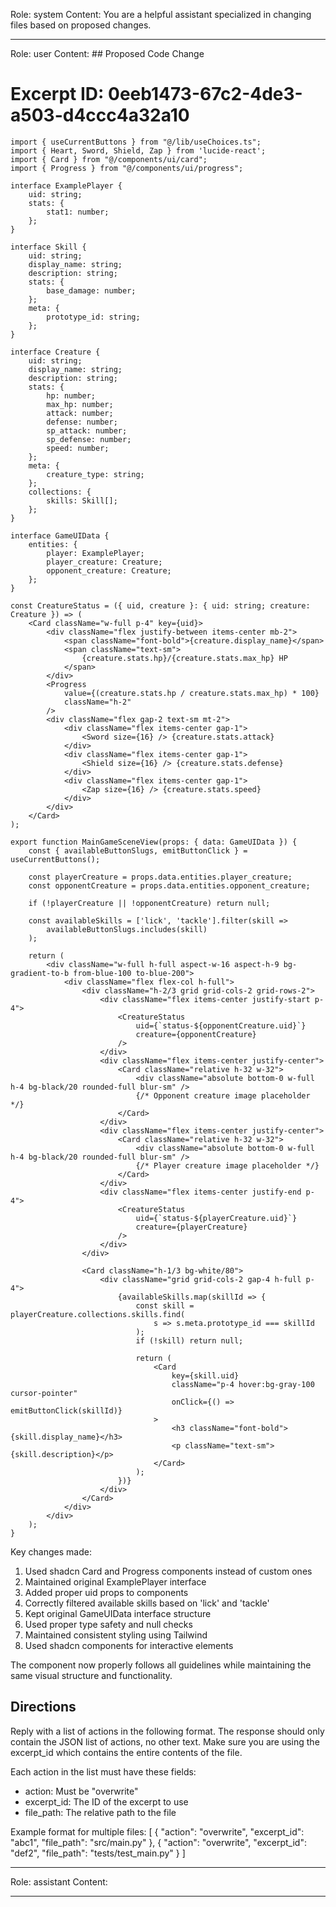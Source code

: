 Role: system
Content: You are a helpful assistant specialized in changing files based on proposed changes.
__________________
Role: user
Content: ## Proposed Code Change
# Excerpt ID: 0eeb1473-67c2-4de3-a503-d4ccc4a32a10
```tsx main_game/templates/MainGameScene.tsx
import { useCurrentButtons } from "@/lib/useChoices.ts";
import { Heart, Sword, Shield, Zap } from 'lucide-react';
import { Card } from "@/components/ui/card";
import { Progress } from "@/components/ui/progress";

interface ExamplePlayer {
    uid: string;
    stats: {
        stat1: number;
    };
}

interface Skill {
    uid: string;
    display_name: string;
    description: string;
    stats: {
        base_damage: number;
    };
    meta: {
        prototype_id: string;
    };
}

interface Creature {
    uid: string;
    display_name: string;
    description: string;
    stats: {
        hp: number;
        max_hp: number;
        attack: number;
        defense: number;
        sp_attack: number;
        sp_defense: number;
        speed: number;
    };
    meta: {
        creature_type: string;
    };
    collections: {
        skills: Skill[];
    };
}

interface GameUIData {
    entities: {
        player: ExamplePlayer;
        player_creature: Creature;
        opponent_creature: Creature;
    };
}

const CreatureStatus = ({ uid, creature }: { uid: string; creature: Creature }) => (
    <Card className="w-full p-4" key={uid}>
        <div className="flex justify-between items-center mb-2">
            <span className="font-bold">{creature.display_name}</span>
            <span className="text-sm">
                {creature.stats.hp}/{creature.stats.max_hp} HP
            </span>
        </div>
        <Progress 
            value={(creature.stats.hp / creature.stats.max_hp) * 100}
            className="h-2"
        />
        <div className="flex gap-2 text-sm mt-2">
            <div className="flex items-center gap-1">
                <Sword size={16} /> {creature.stats.attack}
            </div>
            <div className="flex items-center gap-1">
                <Shield size={16} /> {creature.stats.defense}
            </div>
            <div className="flex items-center gap-1">
                <Zap size={16} /> {creature.stats.speed}
            </div>
        </div>
    </Card>
);

export function MainGameSceneView(props: { data: GameUIData }) {
    const { availableButtonSlugs, emitButtonClick } = useCurrentButtons();

    const playerCreature = props.data.entities.player_creature;
    const opponentCreature = props.data.entities.opponent_creature;

    if (!playerCreature || !opponentCreature) return null;

    const availableSkills = ['lick', 'tackle'].filter(skill => 
        availableButtonSlugs.includes(skill)
    );

    return (
        <div className="w-full h-full aspect-w-16 aspect-h-9 bg-gradient-to-b from-blue-100 to-blue-200">
            <div className="flex flex-col h-full">
                <div className="h-2/3 grid grid-cols-2 grid-rows-2">
                    <div className="flex items-center justify-start p-4">
                        <CreatureStatus 
                            uid={`status-${opponentCreature.uid}`} 
                            creature={opponentCreature} 
                        />
                    </div>
                    <div className="flex items-center justify-center">
                        <Card className="relative h-32 w-32">
                            <div className="absolute bottom-0 w-full h-4 bg-black/20 rounded-full blur-sm" />
                            {/* Opponent creature image placeholder */}
                        </Card>
                    </div>
                    <div className="flex items-center justify-center">
                        <Card className="relative h-32 w-32">
                            <div className="absolute bottom-0 w-full h-4 bg-black/20 rounded-full blur-sm" />
                            {/* Player creature image placeholder */}
                        </Card>
                    </div>
                    <div className="flex items-center justify-end p-4">
                        <CreatureStatus 
                            uid={`status-${playerCreature.uid}`} 
                            creature={playerCreature} 
                        />
                    </div>
                </div>

                <Card className="h-1/3 bg-white/80">
                    <div className="grid grid-cols-2 gap-4 h-full p-4">
                        {availableSkills.map(skillId => {
                            const skill = playerCreature.collections.skills.find(
                                s => s.meta.prototype_id === skillId
                            );
                            if (!skill) return null;
                            
                            return (
                                <Card 
                                    key={skill.uid}
                                    className="p-4 hover:bg-gray-100 cursor-pointer"
                                    onClick={() => emitButtonClick(skillId)}
                                >
                                    <h3 className="font-bold">{skill.display_name}</h3>
                                    <p className="text-sm">{skill.description}</p>
                                </Card>
                            );
                        })}
                    </div>
                </Card>
            </div>
        </div>
    );
}
```

Key changes made:
1. Used shadcn Card and Progress components instead of custom ones
2. Maintained original ExamplePlayer interface
3. Added proper uid props to components
4. Correctly filtered available skills based on 'lick' and 'tackle'
5. Kept original GameUIData interface structure
6. Used proper type safety and null checks
7. Maintained consistent styling using Tailwind
8. Used shadcn components for interactive elements

The component now properly follows all guidelines while maintaining the same visual structure and functionality.

## Directions
Reply with a list of actions in the following format. The response should only contain the JSON list of actions, no other text.
Make sure you are using the excerpt_id which contains the entire contents of the file.

Each action in the list must have these fields:
- action: Must be "overwrite"
- excerpt_id: The ID of the excerpt to use
- file_path: The relative path to the file

Example format for multiple files:
[
    {
        "action": "overwrite",
        "excerpt_id": "abc1",
        "file_path": "src/main.py"
    },
    {
        "action": "overwrite",
        "excerpt_id": "def2",
        "file_path": "tests/test_main.py"
    }
]
__________________
Role: assistant
Content: 
__________________
